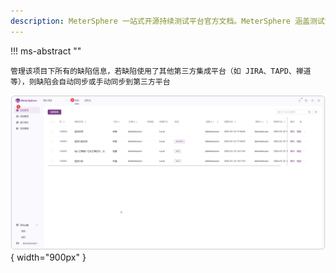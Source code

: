 ```yaml
---
description: MeterSphere 一站式开源持续测试平台官方文档。MeterSphere 涵盖测试管理、接口测试、UI 测试和性能测试等功能，全面兼容 JMeter、Selenium 等主流开源标准，有效助力开发和测试团队充分利用云弹性进行高度可 扩展的自动化测试，加速高质量的软件交付。
---
```


!!! ms-abstract ""

    管理该项目下所有的缺陷信息，若缺陷使用了其他第三方集成平台（如 JIRA、TAPD、禅道等），则缺陷会自动同步或手动同步到第三方平台

![!项目设置](../../img/defect_management/缺陷页面.png){ width="900px" }
